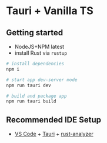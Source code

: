 # Tauri + Vanilla TS

## Getting started

- NodeJS+NPM latest
- install Rust via `rustup`

```bash
# install dependencies
npm i

# start app dev-server mode
npm run tauri dev

# build and package app
npm run tauri build

```


## Recommended IDE Setup

- [VS Code](https://code.visualstudio.com/) + [Tauri](https://marketplace.visualstudio.com/items?itemName=tauri-apps.tauri-vscode) + [rust-analyzer](https://marketplace.visualstudio.com/items?itemName=rust-lang.rust-analyzer)
